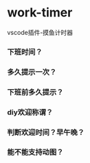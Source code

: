 # work-timer
vscode插件-摸鱼计时器

### 下班时间？

### 多久提示一次？

### 下班前多久提示？

### diy欢迎称谓？

### 判断欢迎时间？早午晚？

### 能不能支持动图？
